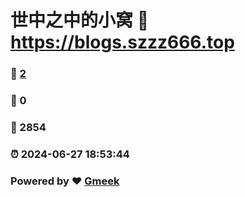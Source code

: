 # 世中之中的小窝 :link: https://blogs.szzz666.top 
### :page_facing_up: [2](https://blogs.szzz666.top/tag.html) 
### :speech_balloon: 0 
### :hibiscus: 2854 
### :alarm_clock: 2024-06-27 18:53:44 
### Powered by :heart: [Gmeek](https://github.com/Meekdai/Gmeek)
